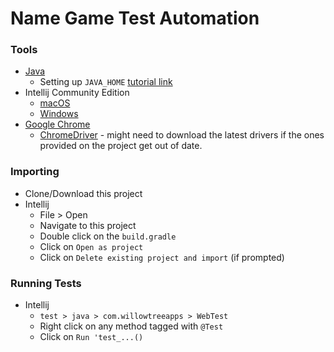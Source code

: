 # Name Game Test Automation

### Tools
- [Java](http://www.oracle.com/technetwork/java/javase/downloads/index.html)
  - Setting up `JAVA_HOME` [tutorial link](http://www.baeldung.com/java-home-on-windows-7-8-10-mac-os-x-linux)
- Intellij Community Edition
  - [macOS](https://www.jetbrains.com/idea/download/#section=mac)
  - [Windows](https://www.jetbrains.com/idea/download/#section=windows)
- [Google Chrome](https://www.google.com/chrome/browser/desktop/index.html)
  - [ChromeDriver](https://sites.google.com/a/chromium.org/chromedriver/) - might need to download the latest drivers if the ones provided on the project get out of date.

### Importing
- Clone/Download this project
- Intellij
  - File > Open
  - Navigate to this project
  - Double click on the `build.gradle`
  - Click on `Open as project`
  - Click on `Delete existing project and import` (if prompted)
  
### Running Tests
- Intellij
  - `test > java > com.willowtreeapps > WebTest`
  - Right click on any method tagged with `@Test`
  - Click on `Run 'test_...()`
